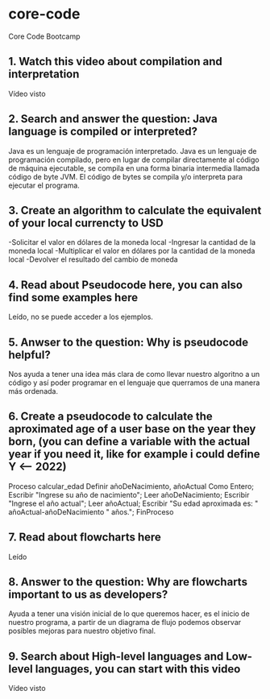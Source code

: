 # core-code
Core Code Bootcamp
## 1. Watch this video about compilation and interpretation
Vídeo visto
## 2. Search and answer the question: Java language is compiled or interpreted?
Java es un lenguaje de programación interpretado.
Java es un lenguaje de programación compilado, pero en lugar de compilar directamente al código de máquina ejecutable, se compila en una forma binaria intermedia llamada código de byte JVM. El código de bytes se compila y/o interpreta para ejecutar el programa.
## 3. Create an algorithm to calculate the equivalent of your local currencty to USD
-Solicitar el valor en dólares de la moneda local
-Ingresar la cantidad de la moneda local
-Multiplicar el valor en dólares por la cantidad de la moneda local
-Devolver el resultado del cambio de moneda
## 4. Read about Pseudocode here, you can also find some examples here
Leído, no se puede acceder a los ejemplos.
## 5. Anwser to the question: Why is pseudocode helpful?
Nos ayuda a tener una idea más clara de como llevar nuestro algoritno a un código y así poder programar en el lenguaje que querramos de una manera más ordenada.
## 6. Create a pseudocode to calculate the aproximated age of a user base on the year they born, (you can define a variable with the actual year if you need it, like for example i could define Y <-- 2022)
Proceso calcular_edad
	Definir añoDeNacimiento, añoActual Como Entero;
	Escribir "Ingrese su año de nacimiento";
	Leer añoDeNacimiento;
	Escribir "Ingrese el año actual";
	Leer añoActual;
	Escribir "Su edad aproximada es: " añoActual-añoDeNacimiento " años.";
FinProceso
## 7. Read about flowcharts here
Leído
## 8. Answer to the question: Why are flowcharts important to us as developers?
Ayuda a tener una visión inicial de lo que queremos hacer, es el inicio de nuestro programa, a partir de un diagrama de flujo podemos observar posibles mejoras para nuestro objetivo final.
## 9. Search about High-level languages and Low-level languages, you can start with this video
Vídeo visto
